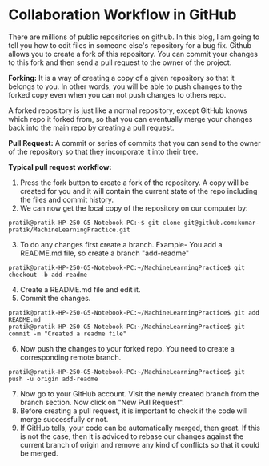# Collaboration Workflow in GitHub

There are millions of public repositories on github. In this blog, I am going to tell you how to edit files in someone else's repository for a bug fix.  Github allows you to create a fork of this repository. You can commit your changes to this fork and then send a pull request to the owner of the project.

**Forking:** 
It is a way of creating a copy of a given repository so that it belongs to you. In other words, you will be able to push changes to the forked copy even when you can not push changes to others repo.

A forked repository is just like a normal repository, except GitHub knows which repo it forked from, so that you can eventually merge your changes back into the main repo by creating a pull request.

**Pull Request:**
A commit or series of commits that you can send to the owner of the repository so that they incorporate it into their tree.

**Typical pull request workflow:**
1. Press the fork button to create a fork of the repository. A copy will be created for you and it will contain the current state of the repo including the files and commit history.
2. We can now get the local copy of the repository on our computer by:
``` 
pratik@pratik-HP-250-G5-Notebook-PC:~$ git clone git@github.com:kumar-pratik/MachineLearningPractice.git
```
3. To do any changes first create a branch. Example- You add a README.md file, so create a branch "add-readme"
```
pratik@pratik-HP-250-G5-Notebook-PC:~/MachineLearningPractice$ git checkout -b add-readme
```
4. Create a README.md file and edit it.
5. Commit the changes.
```
pratik@pratik-HP-250-G5-Notebook-PC:~/MachineLearningPractice$ git add README.md
pratik@pratik-HP-250-G5-Notebook-PC:~/MachineLearningPractice$ git commit -m "Created a readme file"
```
6. Now push the changes to your forked repo. You need to create a corresponding remote branch.
```
pratik@pratik-HP-250-G5-Notebook-PC:~/MachineLearningPractice$ git push -u origin add-readme
```
7. Now go to your GitHub account. Visit the newly created branch from the branch section. Now click on "New Pull Request".
8. Before creating a pull request, it is important to check if the code will merge successfully or not.
9. If GitHub tells, your code can be automatically merged, then great. If this is not the case, then it is adviced to rebase our changes against the current branch of origin and remove any kind of conflicts so that it could be merged.
